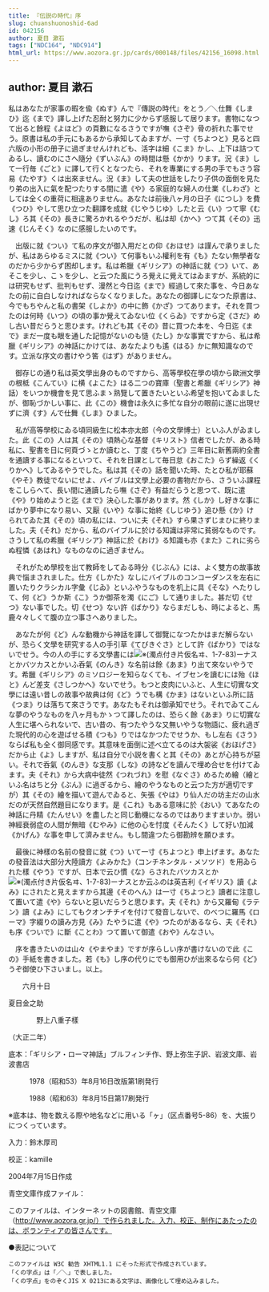 ```yaml
---
title: 『伝説の時代』序
slug: chuanshuonoshid-6ad
id: 042156
author: 夏目 漱石
tags: ["NDC164", "NDC914"]
html_url: https://www.aozora.gr.jp/cards/000148/files/42156_16098.html
---
```


## author: 夏目 漱石

私はあなたが家事の暇を偸《ぬす》んで『傳説の時代』をとう／＼仕舞《しまひ》迄《まで》譯し上げた忍耐と努力に少からず感服して居ります。書物になつて出ると餘程《よほど》の頁數になるさうですが嘸《さぞ》骨の折れた事でせう。原書は私の手元にもあるから承知してゐますが、一寸《ちよつと》見ると四六版の小形の册子に過ぎませんけれども、活字は細《こま》かし、上下は詰つてゐるし、讀むのにさへ隨分《ずいぶん》の時間は懸《かか》ります。況《ま》して一行毎《ごと》に譯して行くとなつたら、それを專業にする男の手でもさう容易《たやす》くは出來ません。況《ま》して夫の世話をしたり子供の面倒を見たり弟の出入に氣を配つたりする間に遣《や》る家庭的な婦人の仕業《しわざ》としては全くの重荷に相違ありません。あなたは前後八ヶ月の日子《につし》を費《つひ》やして思ひ立つた翻譯を成就《じやうじゆ》したと云《い》つて寧《むし》ろ其《その》長きに驚ろかれるやうだが、私は却《かへ》つて其《その》迅速《じんそく》なのに感服したいのです。

　出版に就《つい》て私の序文が御入用だとの仰《おほせ》は謹んで承りましたが、私はあらゆるミスに就《つい》て何事もいふ權利を有《も》たない無學者なのだから少からず困却します。私は希臘《ギリシア》の神話に就《つ》いて、あそこを少し、こゝを少し、と云つた風にうろ覺えに覺えてはゐますが、系統的には研究もせず、批判もせず、漫然と今日迄《まで》經過して來た事を、今日あなたの前に自白しなければならなくなりました。あなたの御譯しになつた原書は、今でもちやんと私の書架《しよか》の中に飾《かざ》つてあります。それを買つたのは何時《いつ》の頃の事か覺えてゐない位《くらゐ》ですから定《さだ》めし古い昔だらうと思ひます。けれども其《その》昔に買つた本を、今日迄《まで》まだ一度も眼を通した記憶がないのも慥《たし》かな事實ですから、私は希臘《ギリシア》の神話にかけては、あなたよりも遙《はる》かに無知識なのです。立派な序文の書けやう筈《はず》がありません。

　御存じの通り私は英文學出身のものですから、高等學校在學の頃から歐洲文學の根柢《こんてい》に横《よこた》はる二つの寶庫（聖書と希臘《ギリシア》神話）をいつか機會を見て思ふまゝ熟覽して置きたいといふ希望を抱いてゐましたが、御恥づかしい事に、此《この》機會は永久に多忙な自分の眼前に遂に出現せずに濟《す》んで仕舞《しま》ひました。

　私が高等學校にゐる頃同級生に松本亦太郎（今の文學博士）といふ人がゐました。此《この》人は其《その》頃熱心な基督《キリスト》信者でしたが、ある時私に、聖書を日に何頁づゝとか讀むと、丁度《ちやうど》三年目に新舊兩約全書を通讀する事になるといつて、それを日課として毎日怠《おこた》らず繰返《くりかへ》してゐるやうでした。私は其《その》話を聞いた時、たとひ私が耶蘇《やそ》教徒でないにせよ、バイブルは文學上必要の書物だから、さういふ課程をこしらへて、長い間に通讀したら嘸《さぞ》有益だらうと思つて、既に遣《や》り始めようと迄《まで》決心した事があります。然《しか》し好きな事にばかり夢中になり易い、又厭《いや》な事に始終《しじゆう》追ひ懸《か》けられてゐた其《その》頃の私には、ついに夫《それ》すら果さずじまひに終りました。夫《それ》だから、私のバイブルに於ける知識は非常に貧弱なものです。さうして私の希臘《ギリシア》神話に於《おけ》る知識も亦《また》これに劣らぬ程憐《あはれ》なものなのに過ぎません。

　それがため學校を出て教師をしてゐる時分《じぶん》には、よく雙方の故事故典で惱まされました。仕方《しかた》なしにバイブルのコンコーダンスを左右に置いたりクラシカル字彙《じゐ》といふやうなものを机上に具《そな》へたりして、何《ど》うか斯《こ》うか御茶を濁《にご》して通りました。甚だ切《せつ》ない事でした。切《せつ》ない許《ばかり》ならまだしも、時によると、馬鹿々々しくて腹の立つ事さへありました。

　あなたが何《ど》んな動機から神話を譯して御覽になつたかはまだ解らないが、恐らく文學を研究する人の手引草《てびきぐさ》として許《ばかり》ではないでせう。今の人の手にする文學書には![※(濁点付き片仮名ヰ、1-7-83)](https://www.aozora.gr.jp/cards/000148/files/../../../gaiji/1-07/1-07-83.png)ーナスとかバツカスとかいふ呑氣《のんき》な名前は餘《あま》り出て來ないやうです。希臘《ギリシア》のミソロジーを知らなくても、イブセンを讀むには殆《ほと》んど差支《さしつかへ》ないでせう。もつと皮肉にいふと、人生に切實な文學には遠い昔しの故事や故典は何《ど》うでも構《かま》はないといふ所に詰《つま》りは落ちて來さうです。あなたもそれは御承知でせう。それでゐてこんな夢のやうなものを八ヶ月もかゝつて譯したのは、恐らく餘《あま》りに切實な人生に堪へられないで、古い昔の、有つたやうな又無いやうな物語に、疲れ過ぎた現代的の心を遊ばせる積《つも》りではなかつたでせうか、もし左右《さう》ならば私も全く御同感です。其意味を面倒に述べ立てるのは大袈裟《おほげさ》だから止《よ》しますが、私は自分で小説を書くと其《その》あとが心持ちが惡い。それで呑氣《のんき》な支那《しな》の詩などを讀んで埋め合せを付けてゐます。夫《それ》から大病中徒然《つれづれ》を慰《なぐさ》めるため繪（繪といふ名はちと分《ぶん》に過ぎるから、繪のやうなものと云つた方が適切ですが）其《その》繪を描いて遊んでゐると、矢張《やは》り仙人だの坊主だの山水だのが天然自然題目になります。是《これ》もある意味に於《おい》てあなたの神話に丹精《たんせい》を盡したと同じ動機になるのではありますまいか。弱い神經衰弱症の人間が無暗《むやみ》に他の心を忖度《そんたく》して好い加減《かげん》な事を申して濟みません。もし間違つたら御勘辨を願ひます。

　最後に神樣の名前の發音に就《つ》いて一寸《ちよつと》申上げます。あなたの發音法は大部分大陸讀方《よみかた》（コンチネンタル・メソツド）を用ゐられた樣《やう》ですが、日本で云ひ慣《な》らされたバツカスとか![※(濁点付き片仮名ヰ、1-7-83)](https://www.aozora.gr.jp/cards/000148/files/../../../gaiji/1-07/1-07-83.png)ーナスとか云ふのは英吉利《イギリス》讀《よみ》にされたと見えますから其邊《そのへん》は一寸《ちよつと》讀者に注意して置いて遣《や》らないと惡いだらうと思ひます。夫《それ》から又羅甸《ラテン》讀《よみ》にしてもクオンチチイを付けて發音しないで、のべつに羅馬《ローマ》字綴りの讀み方見《み》たやうに遣《や》つたのがあるなら、夫《それ》も序《ついで》に斷《ことわ》つて置いて御遣《おや》んなさい。

　序を書きたいのは山々《やまやま》ですが序らしい序が書けないので此《この》手紙を書きました。若《も》し序の代りにでも御用ひが出來るなら何《ど》うぞ御使ひ下さいまし。以上。

　　六月十日

夏目金之助

　　　　野上八重子樣

（大正二年）













底本：「ギリシア・ローマ神話」ブルフィンチ作、野上弥生子訳、岩波文庫、岩波書店


　　　1978（昭和53）年8月16日改版第1刷発行

　　　1988（昭和63）年8月15日第17刷発行

※底本は、物を数える際や地名などに用いる「ヶ」（区点番号5-86）を、大振りにつくっています。

入力：鈴木厚司

校正：kamille

2004年7月15日作成

青空文庫作成ファイル：

このファイルは、インターネットの図書館、青空文庫（http://www.aozora.gr.jp/）で作られました。入力、校正、制作にあたったのは、ボランティアの皆さんです。











●表記について


	このファイルは W3C 勧告 XHTML1.1 にそった形式で作成されています。
	「くの字点」は「／＼」で表しました。
	「くの字点」をのぞくJIS X 0213にある文字は、画像化して埋め込みました。